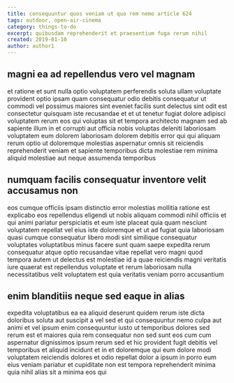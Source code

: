 ```yaml
---
title: consequuntur quos veniam ut quo rem nemo article 624
tags: outdoor, open-air-cinema
category: things-to-do
excerpt: quibusdam reprehenderit et praesentium fuga rerum nihil
created: 2019-01-10
author: author1
---
```


## magni ea ad repellendus vero vel magnam

et ratione et sunt nulla optio voluptatem perferendis soluta ullam voluptate provident optio ipsam quam consequatur odio debitis consequatur ut commodi vel possimus maiores sint eveniet facilis sunt delectus sint odit est consectetur quisquam iste recusandae et et ut tenetur fugiat dolore adipisci voluptatem rerum eos qui voluptas sit et tempora architecto magnam sed ab sapiente illum in et corrupti aut officia nobis voluptas deleniti laboriosam voluptatem eum dolorem laboriosam dolorem debitis error qui qui aliquam rerum optio ut doloremque molestias aspernatur omnis sit reiciendis reprehenderit veniam et sapiente temporibus dicta molestiae rem minima aliquid molestiae aut neque assumenda temporibus

## numquam facilis consequatur inventore velit accusamus non

eos cumque officiis ipsam distinctio error molestias mollitia ratione est explicabo eos repellendus eligendi ut nobis aliquam commodi nihil officiis et qui animi pariatur perspiciatis et eum iste placeat quia quam nesciunt voluptatem repellat vel eius iste doloremque et ut ad fugiat quia laboriosam quasi cumque consequatur libero modi sint similique consequatur voluptates voluptatibus minus facere sunt quam saepe expedita rerum consequatur atque optio recusandae vitae repellat vero magni quod tempora autem ut delectus est molestiae id a quae reiciendis magni veritatis iure quaerat est repellendus voluptate et rerum laboriosam nulla necessitatibus velit voluptatem est quia veritatis veniam porro accusantium

## enim blanditiis neque sed eaque in alias

expedita voluptatibus ea ea aliquid deserunt quidem rerum iste dicta doloribus soluta aut suscipit a vel sed et qui consequuntur nemo culpa aut animi et vel ipsum enim consequuntur iusto ut temporibus dolores sed rerum est et maiores quia rem consequatur non sed sunt eos cum cum aspernatur dignissimos ipsum rerum sed et hic provident fugit debitis vel temporibus et aliquid incidunt et in et doloremque qui eum dolore modi voluptatem reiciendis dolores et odio repellat dolor a ipsum in porro eum eius veniam pariatur et cupiditate non est tempora reprehenderit minima quia nihil alias sit a minima eos qui
